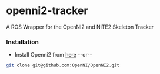 openni2-tracker
===============

A ROS Wrapper for the OpenNI2 and NiTE2 Skeleton Tracker

### Installation
* Install Openni2 from [here]()
  --or--

```bash
git clone git@github.com:OpenNI/OpenNI2.git
```
